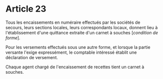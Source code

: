 # Article 23

Tous les encaissements en numéraire effectués par les sociétés de secours, leurs sections locales, leurs correspondants locaux, donnent lieu à l'établissement d'une quittance extraite d'un carnet à souches [*condition de forme*].

Pour les versements effectués sous une autre forme, et lorsque la partie versante l'exige expressément, le comptable intéressé établit une déclaration de versement.

Chaque agent chargé de l'encaissement de recettes tient un carnet à souches.
